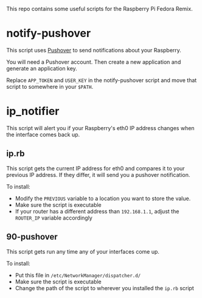 This repo contains some useful scripts for the Raspberry Pi Fedora
Remix.

# notify-pushover
This script uses [Pushover][pushover] to send notifications about your
Raspberry.

You will need a Pushover account.
Then create a new application and generate an application key.

Replace `APP_TOKEN` and `USER_KEY` in the notify-pushover script and
move that script to somewhere in your `$PATH`.

# ip_notifier
This script will alert you if your Raspberry's eth0 IP address changes
when the interface comes back up.

## ip.rb
This script gets the current IP address for eth0 and compares it to
your previous IP address.
If they differ, it will send you a pushover notification.

To install:
* Modify the `PREVIOUS` variable to a location you want to
store the value.
* Make sure the script is executable
* If your router has a different address than `192.168.1.1`, adjust
the `ROUTER_IP` variable accordingly

## 90-pushover
This script gets run any time any of your interfaces come up.

To install:
* Put this file in `/etc/NetworkManager/dispatcher.d/`
* Make sure the script is executable
* Change the path of the script to wherever you installed the `ip.rb`
script

[pushover]: http://pushover.net "Pushover"
